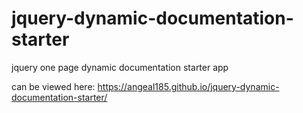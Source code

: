 # jquery-dynamic-documentation-starter
jquery one page dynamic documentation starter app

can be viewed here: https://angeal185.github.io/jquery-dynamic-documentation-starter/
